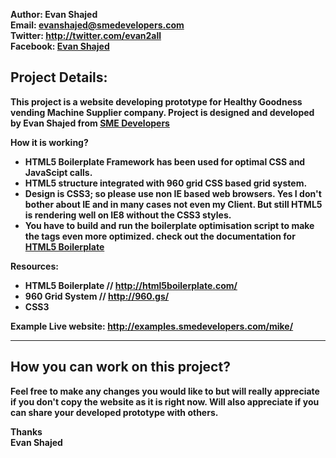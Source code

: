 <b>Author: Evan Shajed<b><br/>
Email: evanshajed@smedevelopers.com<br/>
Twitter: http://twitter.com/evan2all<br/>
Facebook: <a href="http://www.facebook.com/pages/Evan-Shajed/209055945803472">Evan Shajed</a>

Project Details:
------------------------------------------------------
This project is a website developing prototype for Healthy Goodness vending Machine Supplier company. Project is designed and developed by Evan Shajed from <a href="http://smedevelopers.com">SME Developers</a>

<b>How it is working?</b><br/>
- HTML5 Boilerplate Framework has been used for optimal CSS and JavaScipt calls.<br/>
- HTML5 structure integrated with 960 grid CSS based grid system.<br/>
- Design is CSS3; so please use non IE based web browsers. Yes I don't bother about IE and in many cases not even my Client. But still HTML5 is rendering well on IE8 without the CSS3 styles.<br/>
- You have to build and run the boilerplate optimisation script to make the tags even more optimized. check out the documentation for <a href="https://github.com/paulirish/html5-boilerplate/wiki">HTML5 Boilerplate</a>



Resources:
- HTML5 Boilerplate // http://html5boilerplate.com/
- 960 Grid System // http://960.gs/
- CSS3


Example Live website: http://examples.smedevelopers.com/mike/

------------------------------------------------------------

How you can work on this project?
-------------------------------
Feel free to make any changes you would like to but will really appreciate if you don't copy the website as it is right now. Will also appreciate if you can share your developed prototype with others.

Thanks<br/>
Evan Shajed